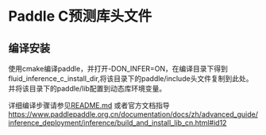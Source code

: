 # Paddle C预测库头文件

## 编译安装
使用cmake编译paddle，并打开-DON_INFER=ON，在编译目录下得到fluid_inference_c_install_dir,将该目录下的paddle/include头文件复制到此处。并将该目录下的paddle/lib配置到动态库环境变量。

详细编译步骤请参见[README.md](../README.md) 或者官方文档指导 https://www.paddlepaddle.org.cn/documentation/docs/zh/advanced_guide/inference_deployment/inference/build_and_install_lib_cn.html#id12